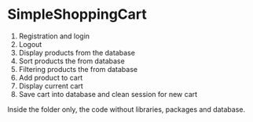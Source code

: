 # SimpleShoppingCart
1. Registration and login
2. Logout
3. Display products from the database
4. Sort products the from database
5. Filtering products the from database
6. Add product to cart
7. Display current cart
8. Save cart into database and clean session for new cart

Inside the folder only, the code without libraries, packages and database.
